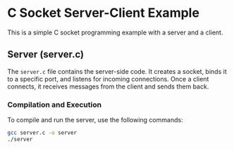 # C Socket Server-Client Example

This is a simple C socket programming example with a server and a client.

## Server (server.c)

The `server.c` file contains the server-side code. It creates a socket, binds it to a specific port, and listens for incoming connections. Once a client connects, it receives messages from the client and sends them back.

### Compilation and Execution

To compile and run the server, use the following commands:

```bash
gcc server.c -o server
./server
